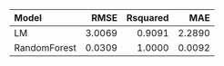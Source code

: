 |Model        |   RMSE| Rsquared|    MAE|
|:------------|------:|--------:|------:|
|LM           | 3.0069|   0.9091| 2.2890|
|RandomForest | 0.0309|   1.0000| 0.0092|
